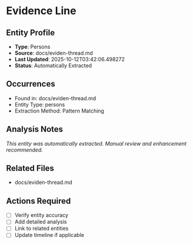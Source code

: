 # Evidence Line

## Entity Profile
- **Type**: Persons
- **Source**: docs/eviden-thread.md
- **Last Updated**: 2025-10-12T03:42:06.498272
- **Status**: Automatically Extracted

## Occurrences
- Found in: docs/eviden-thread.md
- Entity Type: persons
- Extraction Method: Pattern Matching

## Analysis Notes
*This entity was automatically extracted. Manual review and enhancement recommended.*

## Related Files
- docs/eviden-thread.md

## Actions Required
- [ ] Verify entity accuracy
- [ ] Add detailed analysis
- [ ] Link to related entities
- [ ] Update timeline if applicable
